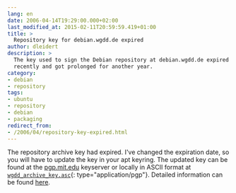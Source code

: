 ```yaml
---
lang: en
date: 2006-04-14T19:29:00.000+02:00
last_modified_at: 2015-02-11T20:59:59.419+01:00
title: >
  Repository key for debian.wgdd.de expired
author: dleidert
description: >
  The key used to sign the Debian repository at debian.wgdd.de expired
  recently and got prolonged for another year.
category:
- debian
- repository
tags:
- ubuntu
- repository
- debian
- packaging
redirect_from:
- /2006/04/repository-key-expired.html
---
```


The repository archive key had expired. I've changed the expiration date, so you will have to update the key in your apt keyring. The updated key can be found at the [pgp.mit.edu](http://pgp.mit.edu:11371/pks/lookup?op=get&amp;search=0xE394D996) keyserver or locally in ASCII format at [`wgdd_archive_key.asc`](http://debian.wgdd.de/stuff/wgdd_archive_key.asc){: type="application/pgp"}. Detailed information can be found [here](http://debian.wgdd.de/repository#gpgkey).
